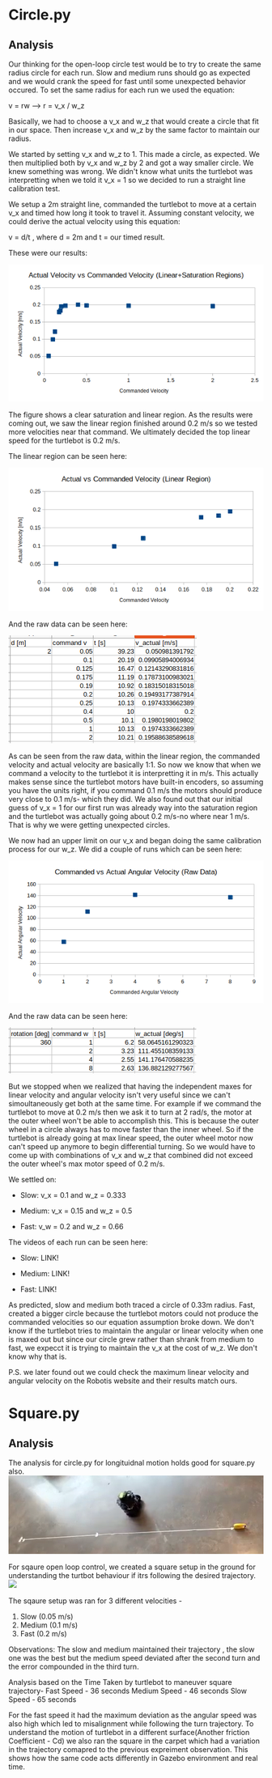 # Circle.py

## Analysis
Our thinking for the open-loop circle test would be to try to create the same radius circle for each run. Slow and medium runs should go as expected and we would crank the speed for fast until some unexpected behavior occured. To set the same radius for each run we used the equation:

v = rw --> r = v_x / w_z

Basically, we had to choose a v_x and w_z that would create a circle that fit in our space. Then increase v_x and w_z by the same factor to maintain our radius.

We started by setting v_x and w_z to 1. This made a circle, as expected. We then multiplied both by v_x and w_z by 2 and got a way smaller circle. We knew something was wrong. We didn't know what units the turtlebot was interpretting when we told it v_x = 1 so we decided to run a straight line calibration test. 

We setup a 2m straight line, commanded the turtlebot to move at a certain v_x and timed how long it took to travel it. Assuming constant velocity, we could derive the actual velocity using this equation:

v = d/t , where d = 2m and t = our timed result.

These were our results:
<!-- Need this space so image and text won't be on same line -->
![](images/linearVel_linearANDsaturation.png)

The figure shows a clear saturation and linear region. As the results were coming out, we saw the linear region finished around 0.2 m/s so we tested more velocities near that command. We ultimately decided the top linear speed for the turtlebot is 0.2 m/s.

The linear region can be seen here:

![](images/linearVel_linearONLY.png)

And the raw data can be seen here:

![](images/linearVel_rawData.png)

As can be seen from the raw data, within the linear region, the commanded velocity and actual velocity are basically 1:1. So now we know that when we command a velocity to the turtlebot it is interpretting it in m/s. This actually makes sense since the turtlebot motors have built-in encoders, so assuming you have the units right, if you command 0.1 m/s the motors should produce very close to 0.1 m/s- which they did. We also found out that our initial guess of v_x = 1 for our first run was already way into the saturation region and the turtlebot was actually going about 0.2 m/s-no where near 1 m/s. That is why we were getting unexpected circles.

We now had an upper limit on our v_x and began doing the same calibration process for our w_z. We did a couple of runs which can be seen here:

![](images/angularVel_graph.png)

And the raw data can be seen here:

![](images/angularVel_rawData.png)

But we stopped when we realized that having the independent maxes for linear velocity and angular velocity isn't very useful since we can't simoultaneously get both at the same time. For example if we command the turtlebot to move at 0.2 m/s then we ask it to turn at 2 rad/s, the motor at the outer wheel won't be able to accomplish this. This is because the outer wheel in a circle always has to move faster than the inner wheel. So if the turtlebot is already going at max linear speed, the outer wheel motor now can't speed up anymore to begin differential turning. So we would have to come up with combinations of v_x and w_z that combined did not exceed the outer wheel's max motor speed of 0.2 m/s.


We settled on:

* Slow: v_x = 0.1 and w_z = 0.333

* Medium: v_x = 0.15 and w_z = 0.5

* Fast: v_w = 0.2 and w_z = 0.66

The videos of each run can be seen here:

* Slow: LINK!

* Medium: LINK!

* Fast: LINK!

As predicted, slow and medium both traced a circle of 0.33m radius. Fast, created a bigger circle because the turtlebot motors could not produce the commanded velocities so our equation assumption broke down. We don't know if the turtlebot tries to maintain the angular or linear velocity when one is maxed out but since our circle grew rather than shrank from medium to fast, we expecct it is trying to maintain the v_x at the cost of w_z. We don't know why that is.

P.S. we later found out we could check the maximum linear velocity and angular velocity on the Robotis website and their results match ours.

# Square.py

## Analysis

The analysis for circle.py for longituidnal motion holds good for square.py also.
![](images/Longituidnal_Speed_Analysis.png)

For sqaure open loop control, we created a square setup in the ground for understanding the turtbot behaviour if itrs following the desired trajectory.
![](images/sqaure_setup.png)

The sqaure setup was ran for 3 different velocities - 
1. Slow (0.05 m/s)
2. Medium  (0.1 m/s)
3. Fast  (0.2 m/s)

Observations:
 The slow and medium maintained their trajectory , the slow one was the best but the medium speed deviated after the second turn and the error compounded in the third turn.
 
Analysis based on the Time Taken by turtlebot to maneuver square trajectory-
Fast Speed - 36 seconds
Medium Speed - 46 seconds
Slow Speed - 65 seconds

For the fast speed it had the maximum deviation as the angular speed was also high which led to misalignment while following the turn trajectory. To understand the motion of turtlebot in a different surface(Another friction Coefficient - Cd) we also ran the square in the carpet which had a variation in the trajectory comapred to the previous expreiment observation. This shows how the same code acts differently in Gazebo environment and real time.




